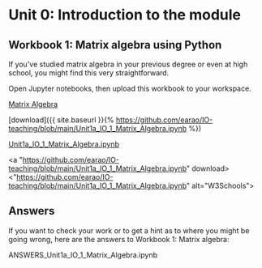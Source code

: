 # Unit 0: Introduction to the module

## Workbook 1: Matrix algebra using Python

If you've studied matrix algebra in your previous degree or even at high school, you might find this very straightforward.

Open Jupyter notebooks, then upload this workbook to your workspace. 

<a href="https://github.com/earao/IO-teaching/blob/main/Unit1a_IO_1_Matrix_Algebra.ipynb"> Matrix Algebra </a> 

[download]({{ site.baseurl }}{% https://github.com/earao/IO-teaching/blob/main/Unit1a_IO_1_Matrix_Algebra.ipynb %})

[Unit1a_IO_1_Matrix_Algebra.ipynb](https://github.com/earao/IO-teaching/blob/main/Unit1a_IO_1_Matrix_Algebra.ipynb)

<a "https://github.com/earao/IO-teaching/blob/main/Unit1a_IO_1_Matrix_Algebra.ipynb" download>
  <"https://github.com/earao/IO-teaching/blob/main/Unit1a_IO_1_Matrix_Algebra.ipynb" alt="W3Schools">
</a>


## Answers

If you want to check your work or to get a hint as to where you might be going wrong, here are the answers to Workbook 1: Matrix algebra:

ANSWERS_Unit1a_IO_1_Matrix_Algebra.ipynb

